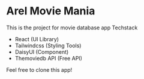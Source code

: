 # Arel Movie Mania

This is the project for movie database app
Techstack
- React (UI Library)
- Tailwindcss (Styling Tools)
- DaisyUI (Component)
- Themoviedb API (Free API)

Feel free to clone this app!
